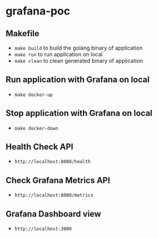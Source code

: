 # grafana-poc

## Makefile
- `make build` to build the golang binary of application
- `make run` to run application on local
- `make clean` to clean generated binary of application

## Run application with Grafana on local
- `make docker-up`

## Stop application with Grafana on local
- `make docker-down`

## Health Check API
- `http://localhost:8080/health`

## Check Grafana Metrics API 
- `http://localhost:8080/metrics`

## Grafana Dashboard view
- `http://localhost:3000`